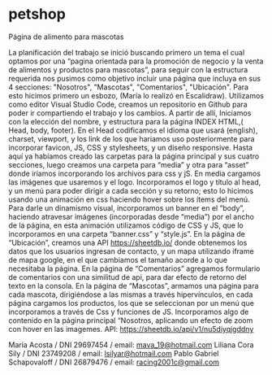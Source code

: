 # petshop
Página de alimento para mascotas

La planificación del trabajo se inició buscando primero un tema el cual optamos por una
“pagina orientada para la promoción de negocio y la venta de alimentos y productos para
mascotas”, para seguir con la estructura requerida nos pusimos como objetivo incluir una
página que incluya en sus 4 secciones: "Nosotros", "Mascotas", "Comentarios", "Ubicación". 
Para esto hicimos primero un esbozo, (María lo realizó en Escalidraw). 
Utilizamos como editor Visual Studio Code, creamos un repositorio en Github
para poder ir compartiendo el trabajo y los cambios.
A partir de allí, Iniciamos con la elección del nombre, y estructura para la página INDEX
HTML,( Head, body, footer).
En el Head codificamos el idioma que usará (english), charset, viewport, y los link de los que
hariamos uso posteriormente para incorporar favicon, JS, CSS y stylesheets, y un diseño
responsive.
Hasta aquí ya habíamos creado las carpetas para la página principal y sus cuatro
secciones, luego creamos una carpeta para “media” y otra para “asset” donde iríamos
incorporando los archivos para css y jS.
En media cargamos las imágenes que usaremos y el logo. Incorporamos el logo y título al
head, y un menú para poder dirigir a cada sección y su retorno; esto lo hicimos usando una
animación en css haciendo hover sobre los ítems del menú.
Para darle un dinamismo visual, incorporamos un banner en el “body”, haciendo atravesar
 imágenes (incorporadas desde “media”) por el ancho de la página, en esta animación
utilizamos código de CSS y JS, que lo incorporamos en una carpeta “banner.css” y “style.js”.
En la página de “Ubicación”, creamos una API https://sheetdb.io/ donde obtenemos los datos
 que los usuarios ingresan de contacto, y  un mapa utilizando iframe de mapa google, 
 en el que cambiamos el tamaño acorde a lo que necesitaba la página.
En la página de “Comentarios” agregamos formulario de comentarios con una similitud de api,
para dar efecto de retorno del texto  en la consola. 
En la página de “Mascotas”, armamos una página para cada mascota, dirigiéndose a las
mismas a través hipervínculos, en cada página cargamos los productos, los que se
seleccionan por un menú que incorporamos a través de Css y funciones de JS.
Incorporamos algo de contenido en la página principal “Nosotros, aplicando un efecto de
zoom con hover en las imagemes. 
API: https://sheetdb.io/api/v1/nu5diyqjgddny

Maria Acosta  / DNI 29697454   /  email: mava_19@hotmail.com
Liliana Cora Sily /  DNI 23749208 / email: lsilyar@hotmail.com
Pablo Gabriel Schapovaloff / DNI 26879476 / email: racing2001c@gmail.com

